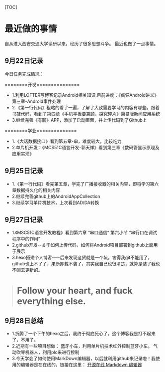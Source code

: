 [TOC]

# 最近做的事情
自从进入西安交通大学读研以来，经历了很多思想斗争。
最近也做了一点事情。


## 9月22日记录
今日任务完成情况：


========开发===============


- 1.利用LOFTER写博客记录Android相关知识.目前进度：《疯狂Android讲义》第三章-Android事件处理
- 2.《第一行代码》粗略的看了一遍，了解了大致需要学习的内容有哪些。跟着书敲代码，看到了第四章《手机平板要兼顾，探究碎片》简易版新闻应用系统
- 3.继续完善《有聊》APP，添加了启动画面，并上传代码到了Github上


========学业==============


- 1.《大话数据接口》看到第五章-串，难度较大，比较吃力
- 2.单片机开发：《MCS51C语言开发-郭天祥》看到第三章《数码管显示原理及应用实现》
## 9月25日记录
- 1.《第一行代码》看完第五章，学完了广播接收器的相关内容，即将学习第六章数据持久化的相关内容
- 2.继续完善github上的AndroidAppCollection
- 3.继续学习单片机技术，上次看到AD/DA转换
## 9月27日记录
- 1.《MSC51C语言开发教程》看到第六章 “串口通信“  第六小节  “串行口在调试程序中的作用”
- 2.github开发--关于如何上传代码，如何将Android项目部署到github上面用于展示
- 3.hexo搭建个人博客----后来发现这货就是一个坑，害得我git不能用了，github也上不了了，果断卸载不装了，其实我自己也很清楚，就算是装了我也不回去更新的。

> # Follow your heart, and fuck everything else.

## 9月28日总结
- 1.折腾了一个下午的hexo之后，我终于彻底死心了，这个博客我是打不起来了，不用了。
- 2.近期有一些项目想做：
      蓝牙小车，利用单片机技术红外控制蓝牙小车。
	  气动吹琴机器人，利用plc来进行控制
- 3.今天学会了如何使用MarkDown编辑器，以后就利用github来记录啦！我使用的编辑器是在在线的，链接在这里：
     [开源在线 Markdown 编辑器](https://pandao.github.io/editor.md/)











